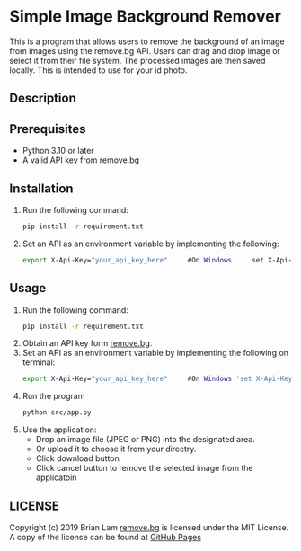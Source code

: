 # Simple Image Background Remover
This is a program that allows users to remove the background of an image from images using the remove.bg API. 
Users can drag and drop image or select it from their file system. The processed images are then saved locally.
This is intended to use for your id photo.

## Description


## Prerequisites
- Python 3.10 or later
- A valid API key from remove.bg

## Installation
1. Run the following command:
    ```bash
    pip install -r requirement.txt
    ```
2. Set an API as an environment variable by implementing the following:
    ```bash
    export X-Api-Key="your_api_key_here"　　　#On Windows　　　set X-Api-Key=your_api_key_here
    ```

## Usage
1. Run the following command:
    ```bash
    pip install -r requirement.txt
    ```
2. Obtain an API key form [remove.bg](https://www.remove.bg/).
3. Set an API as an environment variable by implementing the following on terminal:
    ```bash
    export X-Api-Key="your_api_key_here"　　　#On Windows 'set X-Api-Key=your_api_key_here'
    ```
4. Run the program 
    ```bash
    python src/app.py
    ```
5. Use the application:
    - Drop an image file (JPEG or PNG) into the designated area.
    - Or upload it to choose it from your directry.
    - Click download button
    - Click cancel button to remove the selected image from the applicatoin


## LICENSE
Copyright (c) 2019 Brian Lam
[remove.bg](https://www.remove.bg/) is licensed under the MIT License.
A copy of the license can be found at [GitHub Pages](https://github.com/brilam/remove-bg/blob/master/LICENSE)